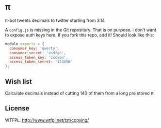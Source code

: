 # π

π-bot tweets decimals to twitter starting from 3.14

A `config.js` is missing in the Git repository. That is on purpose. I don't want to expose auth keys here. If you fork this repo, add it! Should look like this:

```javascript
module.exports = {
  consumer_key: 'qwerty',
  consumer_secret: 'asdfgh',
  access_token_key: 'zxcvbn',
  access_token_secret: '123456'
};
```

## Wish list

Calculate decimals instead of cutting 140 of them from a long pre stored π.

## License

WTFPL: http://www.wtfpl.net/txt/copying/
